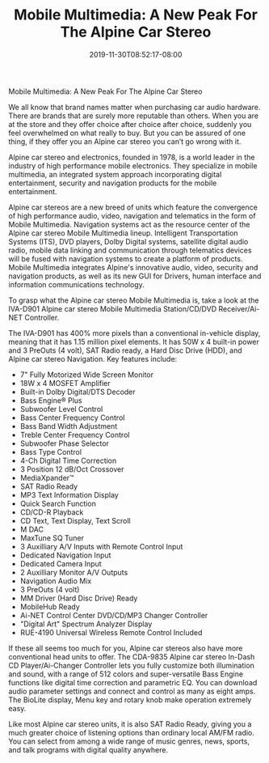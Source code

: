﻿---
title: "Mobile Multimedia: A New Peak For The Alpine Car Stereo"
date: 2019-11-30T08:52:17-08:00
description: "Car-Stereo Tips for Web Success"
featured_image: "/images/Car-Stereo.jpg"
tags: ["Car Stereo"]
---

Mobile Multimedia: A New Peak For The Alpine Car Stereo

We all know that brand names matter when purchasing car audio hardware. There are brands that are surely more reputable than others. When you are at the store and they offer choice after choice after choice, suddenly you feel overwhelmed on what really to buy. But you can be assured of one thing, if they offer you an Alpine car stereo you can’t go wrong with it.

Alpine car stereo and electronics, founded in 1978, is a world leader in the industry of high performance mobile electronics. They specialize in mobile multimedia, an integrated system approach incorporating digital entertainment, security and navigation products for the mobile entertainment. 

Alpine car stereos are a new breed of units which feature the convergence of high performance audio, video, navigation and telematics in the form of Mobile Multimedia. Navigation systems act as the resource center of the Alpine car stereo Mobile Multimedia lineup. Intelligent Transportation Systems (ITS), DVD players, Dolby Digital systems, satellite digital audio radio, mobile data linking and communication through telematics devices will be fused with navigation systems to create a platform of products. Mobile Multimedia integrates Alpine's innovative audio, video, security and navigation products, as well as its new GUI for Drivers, human interface and information communications technology. 

To grasp what the Alpine car stereo Mobile Multimedia is, take a look at the IVA-D901 Alpine car stereo Mobile Multimedia Station/CD/DVD Receiver/Ai-NET Controller. 

The IVA-D901 has 400% more pixels than a conventional in-vehicle display, meaning that it has 1.15 million pixel elements. It has 50W x 4 built-in power and 3 PreOuts (4 volt), SAT Radio ready, a Hard Disc Drive (HDD), and Alpine car stereo Navigation. Key features include:


- 7" Fully Motorized Wide Screen Monitor
- 18W x 4 MOSFET Amplifier 
- Built-in Dolby Digital/DTS Decoder
- Bass Engine® Plus
- Subwoofer Level Control
- Bass Center Frequency Control
- Bass Band Width Adjustment
- Treble Center Frequency Control
- Subwoofer Phase Selector
- Bass Type Control
- 4-Ch Digital Time Correction 
- 3 Position 12 dB/Oct Crossover
- MediaXpander™
- SAT Radio Ready
- MP3 Text Information Display
- Quick Search Function
- CD/CD-R Playback
- CD Text, Text Display, Text Scroll 
- M DAC
- MaxTune SQ Tuner
- 3 Auxilliary A/V Inputs with Remote Control Input
- Dedicated Navigation Input
- Dedicated Camera Input
- 2 Auxilliary Monitor A/V Outputs
- Navigation Audio Mix
- 3 PreOuts (4 volt) 
- MM Driver (Hard Disc Drive) Ready
- MobileHub Ready
- Ai-NET Control Center DVD/CD/MP3 Changer Controller
- "Digital Art" Spectrum Analyzer Display
- RUE-4190 Universal Wireless Remote Control Included

If these all seems too much for you, Alpine car stereos also have more conventional head units to offer. The CDA-9835 Alpine car stereo In-Dash CD Player/Ai-Changer Controller lets you fully customize both illumination and sound, with a range of 512 colors and super-versatile Bass Engine functions like digital time correction and parametric EQ. You can download audio parameter settings and connect and control as many as eight amps. The BioLite display, Menu key and rotary knob make operation extremely easy.

Like most Alpine car stereo units, it is also SAT Radio Ready, giving you a much greater choice of listening options than ordinary local AM/FM radio. You can select from among a wide range of music genres, news, sports, and talk programs with digital quality anywhere. 
   

